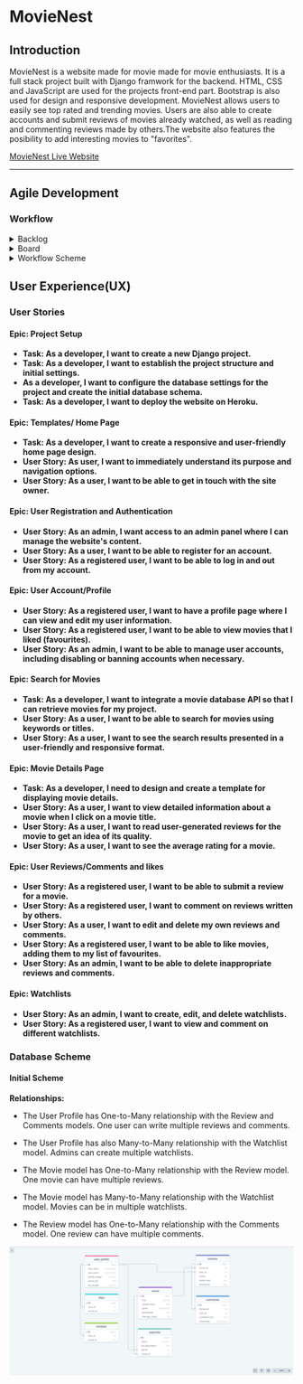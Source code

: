 # **MovieNest**

## Introduction

MovieNest is a website made for movie made for movie enthusiasts. It is a full stack project built with Django framwork for the backend. HTML, CSS and JavaScript are used for the projects front-end part. Bootstrap is also used for design and responsive development. MovieNest allows users to easily see top rated and trending movies. Users are also able to create accounts and submit reviews of movies already watched, as well as reading and commenting reviews made by others.The website also features the posibility to add interesting movies to "favorites".

[MovieNest Live Website](https://movie-nest-cc8eb513ed09.herokuapp.com/)

---

## Agile Development

### Workflow

<details><summary>Backlog</summary>
<img src="docs/screenshots/backlog.png">
</details>

<details><summary>Board</summary>
<img src="docs/screenshots/agile-board.png">
</details>

<details><summary>Workflow Scheme</summary>
<img src="docs/screenshots/agile-workflow.png">
</details>

## User Experience(UX)

### User Stories

#### **Epic: Project Setup**

* **Task: As a developer, I want to create a new Django project.**
* **Task: As a developer, I want to establish the project structure and initial settings.**
* **As a developer, I want to configure the database settings for the project and create the initial database schema.**
* **Task: As a developer, I want to deploy the website on Heroku.**

#### **Epic: Templates/ Home Page**

* **Task: As a developer, I want to create a responsive and user-friendly home page design.**
* **User Story: As user, I want to immediately understand its purpose and navigation options.**
* **User Story: As a user, I want to be able to get in touch with the site owner.**

#### **Epic: User Registration and Authentication**

* **User Story: As an admin, I want access to an admin panel where I can manage the website's content.**
* **User Story: As a user, I want to be able to register for an account.**
* **User Story: As a registered user, I want to be able to log in and out from my account.**

#### **Epic: User Account/Profile**

* **User Story: As a registered user, I want to have a profile page where I can view and edit my user information.**
* **User Story: As a registered user, I want to be able to view movies that I liked (favourites).**
* **User Story: As an admin, I want to be able to manage user accounts, including disabling or banning accounts when necessary.**

#### **Epic: Search for Movies**

* **Task: As a developer, I want to integrate a movie database API so that I can retrieve movies for my project.**
* **User Story: As a user, I want to be able to search for movies using keywords or titles.**
* **User Story: As a user, I want to see the search results presented in a user-friendly and responsive format.**

#### **Epic: Movie Details Page**

* **Task: As a developer, I need to design and create a template for displaying movie details.**
* **User Story: As a user, I want to view detailed information about a movie when I click on a movie title.**
* **User Story: As a user, I want to read user-generated reviews for the movie to get an idea of its quality.**
* **User Story: As a user, I want to see the average rating for a movie.**

#### **Epic: User Reviews/Comments and likes**

* **User Story: As a registered user, I want to be able to submit a review for a movie.**
* **User Story: As a registered user, I want to comment on reviews written by others.**
* **User Story: As a user, I want to edit and delete my own reviews and comments.**
* **User Story: As a registered user, I want to be able to like movies, adding them to my list of favourites.**
* **User Story: As an admin, I want to be able to delete inappropriate reviews and comments.**

#### **Epic: Watchlists**

* **User Story: As an admin, I want to create, edit, and delete watchlists.**
* **User Story: As a registered user, I want to view and comment on different watchlists.**

### Database Scheme

#### Initial Scheme

**Relationships:**

* The User Profile has One-to-Many relationship with the Review and Comments models. One user can write multiple reviews and comments.
* The User Profile has also Many-to-Many relationship with the Watchlist model. Admins can create multiple watchlists.

* The Movie model has One-to-Many relationship with the Review model. One movie can have multiple reviews.
* The Movie model has Many-to-Many relationship with the Watchlist model. Movies can be in multiple watchlists.

* The Review model has One-to-Many relationship with the Comments model. One review can have multiple comments.

![Initial Database Scheme](/docs/screenshots/initial_schema.png)

